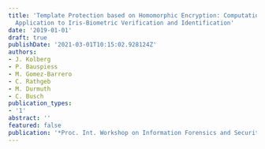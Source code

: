 ```yaml
---
title: 'Template Protection based on Homomorphic Encryption: Computational Efficient
  Application to Iris-Biometric Verification and Identification'
date: '2019-01-01'
draft: true
publishDate: '2021-03-01T10:15:02.928124Z'
authors:
- J. Kolberg
- P. Bauspiess
- M. Gomez-Barrero
- C. Rathgeb
- M. Durmuth
- C. Busch
publication_types:
- '1'
abstract: ''
featured: false
publication: '*Proc. Int. Workshop on Information Forensics and Security (WIFS)*'
---
```


